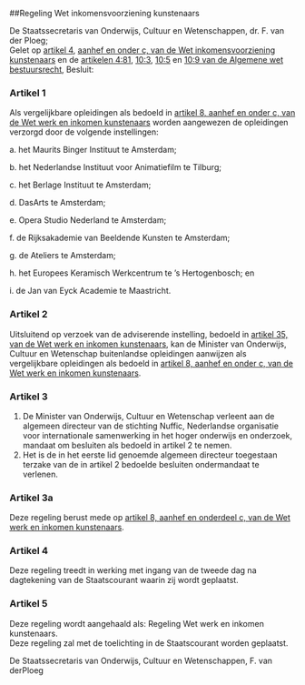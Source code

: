 <meta http-equiv='Content-Type' content='text/html; charset=utf-8' />

##Regeling Wet inkomensvoorziening kunstenaars

De Staatssecretaris van Onderwijs, Cultuur en Wetenschappen, dr. F. van der Ploeg;  
Gelet op [artikel 4](../../../../../../../../wet/wet/inkomensvoorziening/kunstenaars/BWBR0009344/README.md), [aanhef en onder c, van de Wet inkomensvoorziening kunstenaars](../../../../../../../../wet/wet/inkomensvoorziening/kunstenaars/BWBR0009344/README.md) en de [artikelen 4:81](../../../../../../../../wet/algemene/wet/bestuursrecht/BWBR0005537/README.md), [10:3](../../../../../../../../wet/algemene/wet/bestuursrecht/BWBR0005537/README.md), [10:5](../../../../../../../../wet/algemene/wet/bestuursrecht/BWBR0005537/README.md) en [10:9 van de Algemene wet bestuursrecht](../../../../../../../../wet/algemene/wet/bestuursrecht/BWBR0005537/README.md),
Besluit:    

### Artikel  1  

Als vergelijkbare opleidingen als bedoeld in [artikel 8, aanhef en onder c, van de Wet werk en inkomen kunstenaars](../../../../../../../../wet/wet/werk/en/inkomen/kunstenaars/BWBR0017837/README.md) worden aangewezen de opleidingen verzorgd door de volgende instellingen: 

a. het Maurits Binger Instituut te Amsterdam;  

b. het Nederlandse Instituut voor Animatiefilm te Tilburg;  

c. het Berlage Instituut te Amsterdam;  

d. DasArts te Amsterdam;  

e. Opera Studio Nederland te Amsterdam;  

f. de Rijksakademie van Beeldende Kunsten te Amsterdam;  

g. de Ateliers te Amsterdam;  

h. het Europees Keramisch Werkcentrum te ’s Hertogenbosch; en  

i. de Jan van Eyck Academie te Maastricht.    

### Artikel  2  

Uitsluitend op verzoek van de adviserende instelling, bedoeld in [artikel 35, van de Wet werk en inkomen kunstenaars](../../../../../../../../wet/wet/werk/en/inkomen/kunstenaars/BWBR0017837/README.md), kan de Minister van Onderwijs, Cultuur en Wetenschap buitenlandse opleidingen aanwijzen als vergelijkbare opleidingen als bedoeld in [artikel 8, aanhef en onder c, van de Wet werk en inkomen kunstenaars](../../../../../../../../wet/wet/werk/en/inkomen/kunstenaars/BWBR0017837/README.md).  

### Artikel  3  

1.  De Minister van Onderwijs, Cultuur en Wetenschap verleent aan de algemeen directeur van de stichting Nuffic, Nederlandse organisatie voor internationale samenwerking in het hoger onderwijs en onderzoek, mandaat om besluiten als bedoeld in artikel 2 te nemen.   
2.  Het is de in het eerste lid genoemde algemeen directeur toegestaan terzake van de in artikel 2 bedoelde besluiten ondermandaat te verlenen.   

### Artikel  3a  

Deze regeling berust mede op [artikel 8, aanhef en onderdeel c, van de Wet werk en inkomen kunstenaars](../../../../../../../../wet/wet/werk/en/inkomen/kunstenaars/BWBR0017837/README.md).  

### Artikel  4  

Deze regeling treedt in werking met ingang van de tweede dag na dagtekening van de Staatscourant waarin zij wordt geplaatst.  

### Artikel  5  

Deze regeling wordt aangehaald als: Regeling Wet werk en inkomen kunstenaars.  
Deze regeling zal met de toelichting in de Staatscourant worden geplaatst.   

De 
Staatssecretaris van Onderwijs, Cultuur en Wetenschappen, 
F. van derPloeg    

